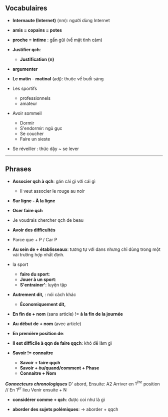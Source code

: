 
## Vocabulaires
* **Internaute (Internet)** (nm): người dùng Internet

* **amis = copains = potes**

* **proche = intime** : gần gũi (về mặt tình cảm)

* **Justifier qch**: 
	* **Justification (n)**

* **argumenter**

* **Le matin** - **matinal** (adj): thuộc về buổi sáng

* Les sportifs
	* professionnels
	* amateur

* Avoir sommeil
	* Dormir
	* S'endormir: ngủ gục
	* Se coucher
	* Faire un sieste

* Se réveiller : thức dậy ~ se lever


---
## Phrases
* **Associer qch à qch**: gán cái gì với cái gì
	* Il veut  associer le rouge au noir

* **Sur ligne - À la ligne**

* **Oser faire qch**

* Je voudrais chercher qch de beau

* **Avoir des difficultés** 

* Parce que + P ‌‌‌‌‌/ Car P

* **Au sein de + établisseaux**: tương tự với dans nhưng chỉ dùng trong một vài trường hợp nhất định.

* la sport 
	* **faire du sport**:
	* **Jouer à un sport**: 
	* **S'entrainer'**: luyện tập

* **Autrement dit,** : nói cách khác
	* **Économiquement dit,**

* **En fin de + nom** (sans article) != **à la fin de la journée**

* **Au début de + nom** (avec article) 

* **En première position de**: 

* **Il est difficile à qqn de faire qqch**: khó để làm gì

* **Savoir  !=  connaitre**
	* **Savoir + faire qqch**
	* **Savoir + òu/quand/comment + Phase**
	* **Connaitre + Nom**

***Connecteurs chronologiques***
 D' abord, Ensuite: A2
 Arriver en $1^{ère}$ position /‌‌‌‌‌‌‌‌/ En $1^{er}$ lieu
 Venir ensuite + N

 * **considérer comme + qch**:  được coi như là gì

 * **aborder des sujets polémiques**:
-> aborder + qqch

